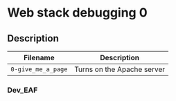 # Web stack debugging 0

## Description

| Filename | Description |
| -------- | ----------- |
| `0-give_me_a_page` | Turns on the Apache server |

### Dev_EAF

